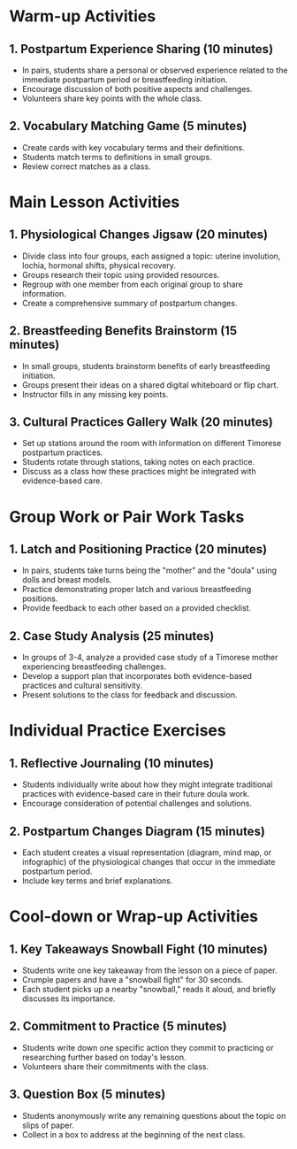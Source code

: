 # Warm-up Activities

## 1. Postpartum Experience Sharing (10 minutes)
- In pairs, students share a personal or observed experience related to the immediate postpartum period or breastfeeding initiation.
- Encourage discussion of both positive aspects and challenges.
- Volunteers share key points with the whole class.

## 2. Vocabulary Matching Game (5 minutes)
- Create cards with key vocabulary terms and their definitions.
- Students match terms to definitions in small groups.
- Review correct matches as a class.

# Main Lesson Activities

## 1. Physiological Changes Jigsaw (20 minutes)
- Divide class into four groups, each assigned a topic: uterine involution, lochia, hormonal shifts, physical recovery.
- Groups research their topic using provided resources.
- Regroup with one member from each original group to share information.
- Create a comprehensive summary of postpartum changes.

## 2. Breastfeeding Benefits Brainstorm (15 minutes)
- In small groups, students brainstorm benefits of early breastfeeding initiation.
- Groups present their ideas on a shared digital whiteboard or flip chart.
- Instructor fills in any missing key points.

## 3. Cultural Practices Gallery Walk (20 minutes)
- Set up stations around the room with information on different Timorese postpartum practices.
- Students rotate through stations, taking notes on each practice.
- Discuss as a class how these practices might be integrated with evidence-based care.

# Group Work or Pair Work Tasks

## 1. Latch and Positioning Practice (20 minutes)
- In pairs, students take turns being the "mother" and the "doula" using dolls and breast models.
- Practice demonstrating proper latch and various breastfeeding positions.
- Provide feedback to each other based on a provided checklist.

## 2. Case Study Analysis (25 minutes)
- In groups of 3-4, analyze a provided case study of a Timorese mother experiencing breastfeeding challenges.
- Develop a support plan that incorporates both evidence-based practices and cultural sensitivity.
- Present solutions to the class for feedback and discussion.

# Individual Practice Exercises

## 1. Reflective Journaling (10 minutes)
- Students individually write about how they might integrate traditional practices with evidence-based care in their future doula work.
- Encourage consideration of potential challenges and solutions.

## 2. Postpartum Changes Diagram (15 minutes)
- Each student creates a visual representation (diagram, mind map, or infographic) of the physiological changes that occur in the immediate postpartum period.
- Include key terms and brief explanations.

# Cool-down or Wrap-up Activities

## 1. Key Takeaways Snowball Fight (10 minutes)
- Students write one key takeaway from the lesson on a piece of paper.
- Crumple papers and have a "snowball fight" for 30 seconds.
- Each student picks up a nearby "snowball," reads it aloud, and briefly discusses its importance.

## 2. Commitment to Practice (5 minutes)
- Students write down one specific action they commit to practicing or researching further based on today's lesson.
- Volunteers share their commitments with the class.

## 3. Question Box (5 minutes)
- Students anonymously write any remaining questions about the topic on slips of paper.
- Collect in a box to address at the beginning of the next class.